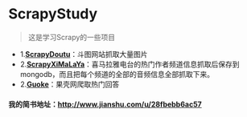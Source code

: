 # ScrapyStudy
> 这是学习Scrapy的一些项目
* 1.**[ScrapyDoutu](https://github.com/rieuse/ScrapyStudy/tree/master/ScrapyDoutu)**：斗图网站抓取大量图片
* 2.**[ScrapyXiMaLaYa](https://github.com/rieuse/ScrapyStudy/tree/master/ScrapyXiMaLaYa)**：喜马拉雅电台的热门作者频道信息抓取后保存到mongodb，而且把每个频道的全部的音频信息全部抓取下来。
* 2.**[Guoke](https://github.com/rieuse/ScrapyStudy/tree/master/Guoke)**：果壳网爬取热门回答

#### 我的简书地址：**http://www.jianshu.com/u/28fbebb6ac57**
